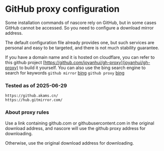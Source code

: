 # GitHub proxy configuration

Some installation commands of nascore rely on GitHub, but in some cases GitHub cannot be accessed. So you need to configure a download mirror address.

The default configuration file already provides one, but such services are personal and easy to be targeted, and there is not much stability guarantee.

If you have a domain name and it is hosted on cloudflare, you can refer to this github project [https://github.com/joyanhui/gh-proxy](joyanhui/gh-proxy) to build it yourself. You can also use the bing search engine to search for keywords `github mirror` [bing](https://cn.bing.com/search?q=github+mirror) `github proxy` [bing](https://cn.bing.com/search?q=github+proxy)

### Tested as of 2025-06-29

```
https://github.akams.cn/
https://hub.gitmirror.com/
```

### About proxy rules

Use a link containing github.com or githubusercontent.com in the original download address, and nascore will use the github proxy address for downloading.

Otherwise, use the original download address for downloading.
